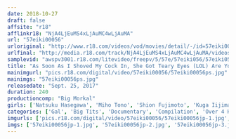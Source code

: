 ```yaml
---
date: 2018-10-27
draft: false
affsite: "r18"
afflinkr18: "NjA4LjEuMS4xLjAuMC4wLjAuMA"
url: "57eiki00056"
urloriginal: "http://www.r18.com/videos/vod/movies/detail/-/id=57eiki00056"
urlfinal: "http://media.r18.com/track/NjA4LjEuMS4xLjAuMC4wLjAuMA/videos/vod/movies/detail/-/id=57eiki00056"
samplevid: "awspv3001.r18.com/litevideo/freepv/5/57e/57eiki056/57eiki056_dmb_w.mp4"
title: "As Soon As I Shoved My Cock In, She Got Teary Eyes (LOL) Are You Serious!? This Bad Girl Is Too Cute, And Now She's Making Her AV Debut! BEST 02 This Scary Looking Bad Girl Becomes A Sweet And Lovely Babe When She's Fucking A Dirty Old Man [Includes Oil Massage Action Too]"
mainimgurl: "pics.r18.com/digital/video/57eiki00056/57eiki00056ps.jpg"
mainimgs: "57eiki00056ps.jpg"
releasedate: "Sept. 25, 2017"
duration: 240
productioncomp: "Big Morkal"
girls: ['Natsuku Hasegawa', 'Miho Tono', 'Shion Fujimoto', 'Kuga Iijima']
categories: ['Gal', 'Big Tits', 'Documentary', 'Compilation', 'Over 4 Hours', 'Hi-Def', 'Sale (limited time)']
imgurls: ['pics.r18.com/digital/video/57eiki00056/57eiki00056jp-1.jpg', 'pics.r18.com/digital/video/57eiki00056/57eiki00056jp-2.jpg', 'pics.r18.com/digital/video/57eiki00056/57eiki00056jp-3.jpg', 'pics.r18.com/digital/video/57eiki00056/57eiki00056jp-4.jpg', 'pics.r18.com/digital/video/57eiki00056/57eiki00056jp-5.jpg', 'pics.r18.com/digital/video/57eiki00056/57eiki00056jp-6.jpg', 'pics.r18.com/digital/video/57eiki00056/57eiki00056jp-7.jpg', 'pics.r18.com/digital/video/57eiki00056/57eiki00056jp-8.jpg', 'pics.r18.com/digital/video/57eiki00056/57eiki00056jp-9.jpg', 'pics.r18.com/digital/video/57eiki00056/57eiki00056jp-10.jpg', 'pics.r18.com/digital/video/57eiki00056/57eiki00056jp-11.jpg', 'pics.r18.com/digital/video/57eiki00056/57eiki00056jp-12.jpg', 'pics.r18.com/digital/video/57eiki00056/57eiki00056jp-13.jpg', 'pics.r18.com/digital/video/57eiki00056/57eiki00056jp-14.jpg', 'pics.r18.com/digital/video/57eiki00056/57eiki00056jp-15.jpg', 'pics.r18.com/digital/video/57eiki00056/57eiki00056jp-16.jpg', 'pics.r18.com/digital/video/57eiki00056/57eiki00056jp-17.jpg', 'pics.r18.com/digital/video/57eiki00056/57eiki00056jp-18.jpg', 'pics.r18.com/digital/video/57eiki00056/57eiki00056jp-19.jpg', 'pics.r18.com/digital/video/57eiki00056/57eiki00056jp-20.jpg']
imgs: ['57eiki00056jp-1.jpg', '57eiki00056jp-2.jpg', '57eiki00056jp-3.jpg', '57eiki00056jp-4.jpg', '57eiki00056jp-5.jpg', '57eiki00056jp-6.jpg', '57eiki00056jp-7.jpg', '57eiki00056jp-8.jpg', '57eiki00056jp-9.jpg', '57eiki00056jp-10.jpg', '57eiki00056jp-11.jpg', '57eiki00056jp-12.jpg', '57eiki00056jp-13.jpg', '57eiki00056jp-14.jpg', '57eiki00056jp-15.jpg', '57eiki00056jp-16.jpg', '57eiki00056jp-17.jpg', '57eiki00056jp-18.jpg', '57eiki00056jp-19.jpg', '57eiki00056jp-20.jpg']
---
```

